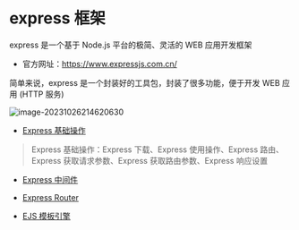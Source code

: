 # express 框架

express 是一个基于 Node.js 平台的极简、灵活的 WEB 应用开发框架

- 官方网址：https://www.expressjs.com.cn/ 

简单来说，express 是一个封装好的工具包，封装了很多功能，便于开发 WEB 应用 (HTTP 服务)

![image-20231026214620630](https://fastly.jsdelivr.net/gh/LetengZzz/img@main/tc2/img202310262146166.png)

- [Express 基础操作](BasicOperations.md)

> Express 基础操作：Express 下载、Express 使用操作、Express 路由、Express 获取请求参数、Express 获取路由参数、Express 响应设置

- [Express 中间件](Middleware.md)

> 

- [Express Router](Router.md)

> 

- [EJS 模板引擎](EJS.md)

> 
